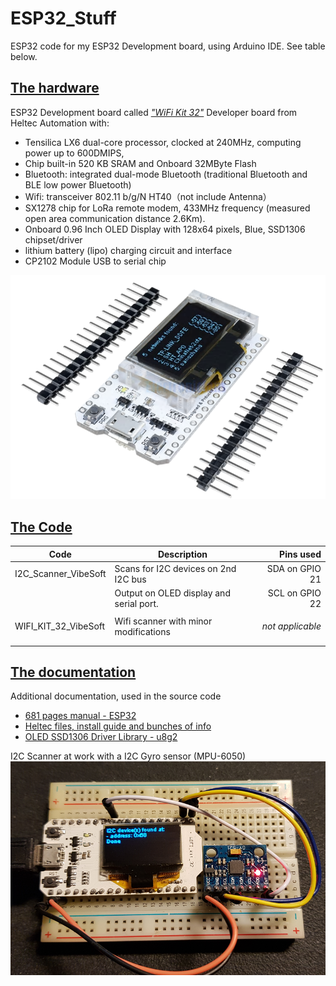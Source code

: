 # ESP32_Stuff
ESP32 code for my ESP32 Development board, using Arduino IDE. See table below.


## [The hardware](https://www.aliexpress.com/item/32842293108.html?spm=a2g0s.9042311.0.0.27424c4dVgt86e)
ESP32 Development board called *["WiFi Kit 32"](https://heltec.org/project/wifi-kit-32/)* Developer board from Heltec Automation with:
- Tensilica LX6 dual-core processor, clocked at 240MHz, computing power up to 600DMIPS,
- Chip built-in 520 KB SRAM and Onboard 32MByte Flash
- Bluetooth: integrated dual-mode Bluetooth (traditional Bluetooth and BLE low power Bluetooth)
- Wifi: transceiver 802.11 b/g/N HT40（not include Antenna）
- SX1278 chip for LoRa remote modem, 433MHz frequency (measured open area communication distance 2.6Km).
- Onboard 0.96 Inch OLED Display with 128x64 pixels, Blue, SSD1306 chipset/driver
- lithium battery (lipo) charging circuit and interface
- CP2102 Module USB to serial chip 


![](https://raw.githubusercontent.com/Vinz68/ESP32_Stuff/master/resources/WiFi_Kit_32.png "WIFI KIT 32 Developer Board")


## [The Code]()

| Code                    | Description                                   | Pins used        |
| ----------------------- | --------------------------------------------- | ----------------:|
| I2C_Scanner_VibeSoft    | Scans for I2C devices on 2nd I2C bus          | SDA on GPIO 21   |
|                         | Output on OLED display and serial port.       | SCL on GPIO 22   |
|  |  | 
| WIFI_KIT_32_VibeSoft    | Wifi scanner with minor modifications         | *not applicable* |
|                         |                                               |                  |
|  |  | 

## [The documentation](https://www.amazon.com/gp/product/B07DKD79Y9/ref=od_aui_detailpages02?ie=UTF8&psc=1)
Additional documentation, used in the source code
- [681 pages manual - ESP32](https://www.espressif.com/sites/default/files/documentation/esp32_technical_reference_manual_en.pdf)
- [Heltec files, install guide and bunches of info](https://github.com/Heltec-Aaron-Lee/WiFi_Kit_series)
- [OLED SSD1306 Driver Library - u8g2](https://github.com/olikraus/u8g2)


I2C Scanner at work with a I2C Gyro sensor (MPU-6050)
![I2C Scanner with a I2C Gyro sensor (MPU-6050](https://raw.githubusercontent.com/Vinz68/ESP32_Stuff/master/resources/I2C_Scanner.png "I2C Scanner with a I2C Gyro sensor (MPU-6050)")



